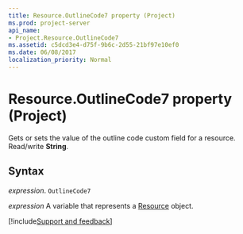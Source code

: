 ```yaml
---
title: Resource.OutlineCode7 property (Project)
ms.prod: project-server
api_name:
- Project.Resource.OutlineCode7
ms.assetid: c5dcd3e4-d75f-9b6c-2d55-21bf97e10ef0
ms.date: 06/08/2017
localization_priority: Normal
---
```



# Resource.OutlineCode7 property (Project)

 Gets or sets the value of the outline code custom field for a resource. Read/write **String**.


## Syntax

_expression_. `OutlineCode7`

_expression_ A variable that represents a [Resource](./Project.Resource.md) object.

[!include[Support and feedback](~/includes/feedback-boilerplate.md)]
